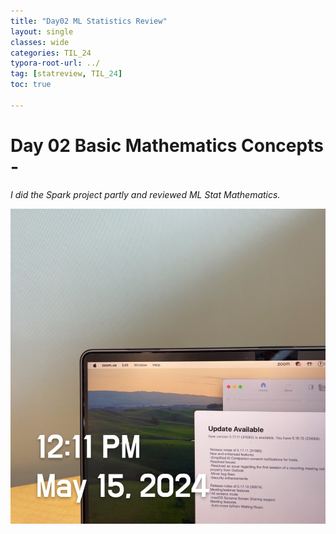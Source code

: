 ```yaml
---
title: "Day02 ML Statistics Review"
layout: single
classes: wide
categories: TIL_24
typora-root-url: ../
tag: [statreview, TIL_24]
toc: true

---
```


# Day 02 Basic Mathematics Concepts - 

*I did the Spark project partly and reviewed ML Stat Mathematics.*

![0515in](/images/2024-05-15-TIL24_Day2/0515in.jpeg)